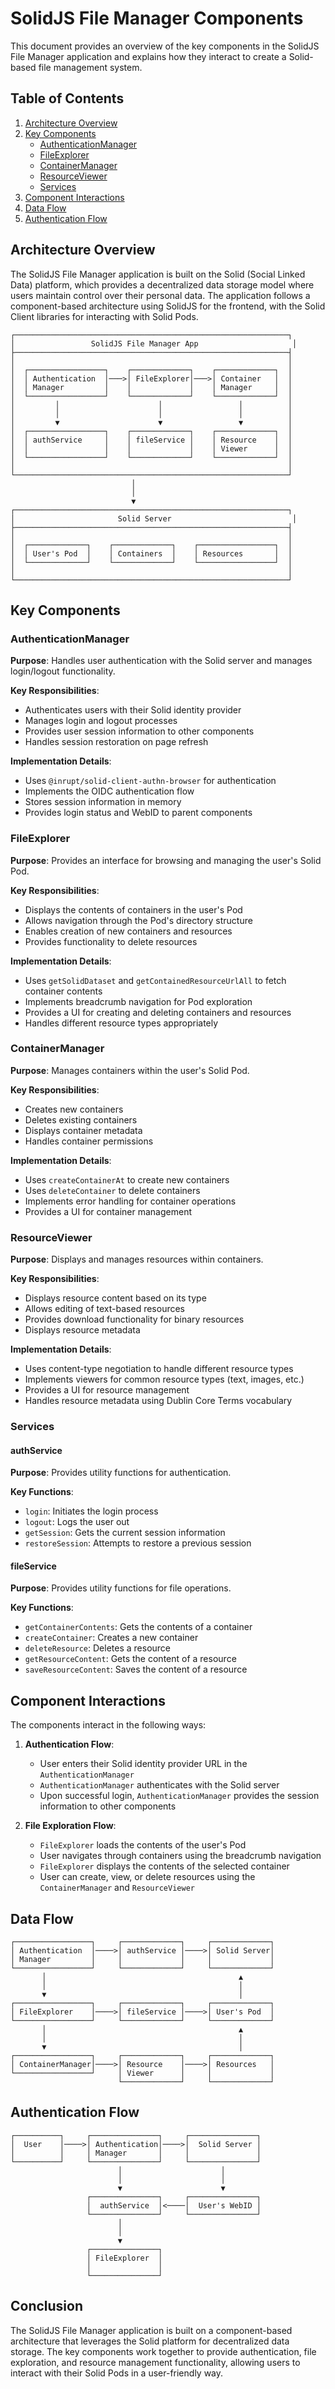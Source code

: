 # SolidJS File Manager Components

This document provides an overview of the key components in the SolidJS File Manager application and explains how they interact to create a Solid-based file management system.

## Table of Contents

1. [Architecture Overview](#architecture-overview)
2. [Key Components](#key-components)
   - [AuthenticationManager](#authenticationmanager)
   - [FileExplorer](#fileexplorer)
   - [ContainerManager](#containermanager)
   - [ResourceViewer](#resourceviewer)
   - [Services](#services)
3. [Component Interactions](#component-interactions)
4. [Data Flow](#data-flow)
5. [Authentication Flow](#authentication-flow)

## Architecture Overview

The SolidJS File Manager application is built on the Solid (Social Linked Data) platform, which provides a decentralized data storage model where users maintain control over their personal data. The application follows a component-based architecture using SolidJS for the frontend, with the Solid Client libraries for interacting with Solid Pods.

```
┌─────────────────────────────────────────────────────────────┐
│                 SolidJS File Manager App                     │
├─────────────────────────────────────────────────────────────┤
│                                                             │
│  ┌─────────────────┐    ┌─────────────┐    ┌─────────────┐  │
│  │ Authentication  │───>│ FileExplorer│───>│ Container   │  │
│  │ Manager         │    │             │    │ Manager     │  │
│  └─────────────────┘    └─────────────┘    └─────────────┘  │
│         │                      │                 │          │
│         │                      │                 │          │
│         ▼                      ▼                 ▼          │
│  ┌─────────────────┐    ┌─────────────┐    ┌─────────────┐  │
│  │ authService     │    │ fileService │    │ Resource    │  │
│  │                 │    │             │    │ Viewer      │  │
│  └─────────────────┘    └─────────────┘    └─────────────┘  │
│                                                             │
└─────────────────────────────────────────────────────────────┘
                           │
                           │
                           ▼
┌─────────────────────────────────────────────────────────────┐
│                       Solid Server                           │
├─────────────────────────────────────────────────────────────┤
│                                                             │
│  ┌─────────────┐    ┌─────────────┐    ┌─────────────────┐  │
│  │ User's Pod  │    │ Containers  │    │ Resources       │  │
│  └─────────────┘    └─────────────┘    └─────────────────┘  │
│                                                             │
└─────────────────────────────────────────────────────────────┘
```

## Key Components

### AuthenticationManager

**Purpose**: Handles user authentication with the Solid server and manages login/logout functionality.

**Key Responsibilities**:
- Authenticates users with their Solid identity provider
- Manages login and logout processes
- Provides user session information to other components
- Handles session restoration on page refresh

**Implementation Details**:
- Uses `@inrupt/solid-client-authn-browser` for authentication
- Implements the OIDC authentication flow
- Stores session information in memory
- Provides login status and WebID to parent components

### FileExplorer

**Purpose**: Provides an interface for browsing and managing the user's Solid Pod.

**Key Responsibilities**:
- Displays the contents of containers in the user's Pod
- Allows navigation through the Pod's directory structure
- Enables creation of new containers and resources
- Provides functionality to delete resources

**Implementation Details**:
- Uses `getSolidDataset` and `getContainedResourceUrlAll` to fetch container contents
- Implements breadcrumb navigation for Pod exploration
- Provides a UI for creating and deleting containers and resources
- Handles different resource types appropriately

### ContainerManager

**Purpose**: Manages containers within the user's Solid Pod.

**Key Responsibilities**:
- Creates new containers
- Deletes existing containers
- Displays container metadata
- Handles container permissions

**Implementation Details**:
- Uses `createContainerAt` to create new containers
- Uses `deleteContainer` to delete containers
- Implements error handling for container operations
- Provides a UI for container management

### ResourceViewer

**Purpose**: Displays and manages resources within containers.

**Key Responsibilities**:
- Displays resource content based on its type
- Allows editing of text-based resources
- Provides download functionality for binary resources
- Displays resource metadata

**Implementation Details**:
- Uses content-type negotiation to handle different resource types
- Implements viewers for common resource types (text, images, etc.)
- Provides a UI for resource management
- Handles resource metadata using Dublin Core Terms vocabulary

### Services

#### authService

**Purpose**: Provides utility functions for authentication.

**Key Functions**:
- `login`: Initiates the login process
- `logout`: Logs the user out
- `getSession`: Gets the current session information
- `restoreSession`: Attempts to restore a previous session

#### fileService

**Purpose**: Provides utility functions for file operations.

**Key Functions**:
- `getContainerContents`: Gets the contents of a container
- `createContainer`: Creates a new container
- `deleteResource`: Deletes a resource
- `getResourceContent`: Gets the content of a resource
- `saveResourceContent`: Saves the content of a resource

## Component Interactions

The components interact in the following ways:

1. **Authentication Flow**:
   - User enters their Solid identity provider URL in the `AuthenticationManager`
   - `AuthenticationManager` authenticates with the Solid server
   - Upon successful login, `AuthenticationManager` provides the session information to other components

2. **File Exploration Flow**:
   - `FileExplorer` loads the contents of the user's Pod
   - User navigates through containers using the breadcrumb navigation
   - `FileExplorer` displays the contents of the selected container
   - User can create, view, or delete resources using the `ContainerManager` and `ResourceViewer`

## Data Flow

```
┌─────────────────┐     ┌─────────────┐     ┌─────────────┐
│ Authentication  │────>│ authService │────>│ Solid Server│
│ Manager         │     │             │     │             │
└─────────────────┘     └─────────────┘     └─────────────┘
       │                                           ▲
       │                                           │
       ▼                                           │
┌─────────────────┐     ┌─────────────┐     ┌─────────────┐
│ FileExplorer    │────>│ fileService │────>│ User's Pod  │
└─────────────────┘     └─────────────┘     └─────────────┘
       │                                           ▲
       │                                           │
       ▼                                           │
┌─────────────────┐     ┌─────────────┐     ┌─────────────┐
│ ContainerManager│────>│ Resource    │────>│ Resources   │
└─────────────────┘     │ Viewer      │     │             │
                        └─────────────┘     └─────────────┘
```

## Authentication Flow

```
┌──────────┐     ┌───────────────┐     ┌───────────────┐
│  User    │────>│ Authentication│────>│  Solid Server │
│          │     │ Manager       │     │               │
└──────────┘     └───────────────┘     └───────────────┘
                        │                      │
                        │                      │
                        ▼                      ▼
                 ┌───────────────┐     ┌───────────────┐
                 │  authService  │<────│  User's WebID │
                 └───────────────┘     └───────────────┘
                        │
                        │
                        ▼
                 ┌───────────────┐
                 │ FileExplorer  │
                 │               │
                 └───────────────┘
```

## Conclusion

The SolidJS File Manager application is built on a component-based architecture that leverages the Solid platform for decentralized data storage. The key components work together to provide authentication, file exploration, and resource management functionality, allowing users to interact with their Solid Pods in a user-friendly way. 